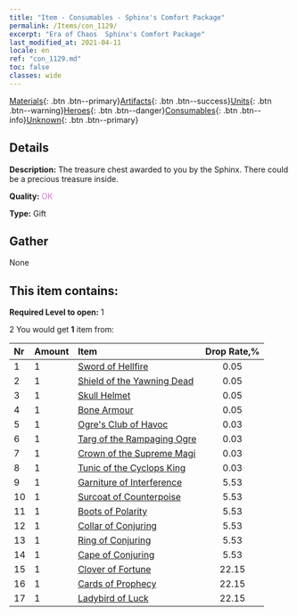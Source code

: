 ```yaml
---
title: "Item - Consumables - Sphinx's Comfort Package"
permalink: /Items/con_1129/
excerpt: "Era of Chaos  Sphinx's Comfort Package"
last_modified_at: 2021-04-11
locale: en
ref: "con_1129.md"
toc: false
classes: wide
---
```

 [Materials](/Items/){: .btn .btn--primary}[Artifacts](/Items/Artifacts/){: .btn .btn--success}[Units](/Items/Units/){: .btn .btn--warning}[Heroes](/Items/Heroes/){: .btn .btn--danger}[Consumables](/Items/Consumables/){: .btn .btn--info}[Unknown](/Items/Unknown/){: .btn .btn--primary}

## Details
 **Description:** The treasure chest awarded to you by the Sphinx. There could be a precious treasure inside.

 **Quality:** <span style="color: #DA70D6">OK</span>

 **Type:** Gift

## Gather

  None

## This item contains:

 **Required Level to open:** 1

 2 You would get **1** item  from:

  | Nr | Amount |     Item    | Drop Rate,% |
  |:---|:-------|:------------|:---------:|
  | 1 | 1 | [Sword of Hellfire](/Items/art_121/) | 0.05 | 
  | 2 | 1 | [Shield of the Yawning Dead](/Items/art_122/) | 0.05 | 
  | 3 | 1 | [Skull Helmet](/Items/art_123/) | 0.05 | 
  | 4 | 1 | [Bone Armour](/Items/art_124/) | 0.05 | 
  | 5 | 1 | [Ogre's Club of Havoc](/Items/art_125/) | 0.03 | 
  | 6 | 1 | [Targ of the Rampaging Ogre](/Items/art_126/) | 0.03 | 
  | 7 | 1 | [Crown of the Supreme Magi](/Items/art_127/) | 0.03 | 
  | 8 | 1 | [Tunic of the Cyclops King](/Items/art_128/) | 0.03 | 
  | 9 | 1 | [Garniture of Interference](/Items/art_118/) | 5.53 | 
  | 10 | 1 | [Surcoat of Counterpoise](/Items/art_119/) | 5.53 | 
  | 11 | 1 | [Boots of Polarity](/Items/art_120/) | 5.53 | 
  | 12 | 1 | [Collar of Conjuring](/Items/art_115/) | 5.53 | 
  | 13 | 1 | [Ring of Conjuring](/Items/art_116/) | 5.53 | 
  | 14 | 1 | [Cape of Conjuring](/Items/art_117/) | 5.53 | 
  | 15 | 1 | [Clover of Fortune](/Items/art_109/) | 22.15 | 
  | 16 | 1 | [Cards of Prophecy](/Items/art_110/) | 22.15 | 
  | 17 | 1 | [Ladybird of Luck](/Items/art_111/) | 22.15 | 
